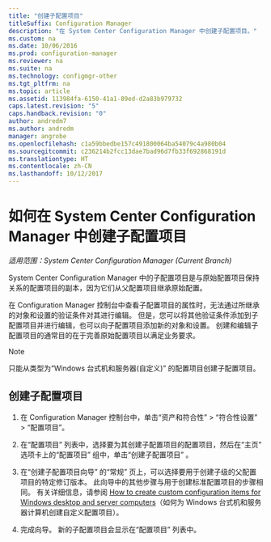 ```yaml
---
title: "创建子配置项目"
titleSuffix: Configuration Manager
description: "在 System Center Configuration Manager 中创建子配置项目。"
ms.custom: na
ms.date: 10/06/2016
ms.prod: configuration-manager
ms.reviewer: na
ms.suite: na
ms.technology: configmgr-other
ms.tgt_pltfrm: na
ms.topic: article
ms.assetid: 113984fa-6150-41a1-89ed-d2a83b979732
caps.latest.revision: "5"
caps.handback.revision: "0"
author: andredm7
ms.author: andredm
manager: angrobe
ms.openlocfilehash: c1a59bbedbe157c491800064ba54079c4a980b04
ms.sourcegitcommit: c236214b2fcc13dae7bad96d7fb33f692868191d
ms.translationtype: HT
ms.contentlocale: zh-CN
ms.lasthandoff: 10/12/2017
---
```

# <a name="how-to-create-child-configuration-items-in-system-center-configuration-manager"></a>如何在 System Center Configuration Manager 中创建子配置项目

*适用范围：System Center Configuration Manager (Current Branch)*

System Center Configuration Manager 中的子配置项目是与原始配置项目保持关系的配置项目的副本，因为它们从父配置项目继承原始配置。  

在 Configuration Manager 控制台中查看子配置项目的属性时，无法通过所继承的对象和设置的验证条件对其进行编辑。 但是，您可以将其他验证条件添加到子配置项目并进行编辑，也可以向子配置项目添加新的对象和设置。
创建和编辑子配置项目的通常目的在于完善原始配置项目以满足业务要求。  

> [!NOTE]  
>  只能从类型为“Windows 台式机和服务器(自定义)” 的配置项目创建子配置项目。  

## <a name="to-create-a-child-configuration-item"></a>创建子配置项目  

1.  在 Configuration Manager 控制台中，单击“资产和符合性” > “符合性设置” > “配置项目”。  

3.  在“配置项目”  列表中，选择要为其创建子配置项目的配置项目，然后在“主页”  选项卡上的“配置项目”  组中，单击“创建子配置项目” 。  

4.  在“创建子配置项目向导”  的“常规” 页上，可以选择要用于创建子级的父配置项目的特定修订版本。 此向导中的其他步骤与用于创建标准配置项目的步骤相同。 有关详细信息，请参阅 [How to create custom configuration items for Windows desktop and server computers](../../compliance/deploy-use/create-custom-configuration-items-for-windows-desktop-and-server-computers-managed-with-the-client.md)（如何为 Windows 台式机和服务器计算机创建自定义配置项目）。  

5.  完成向导。 新的子配置项目会显示在“配置项目”  列表中。  
